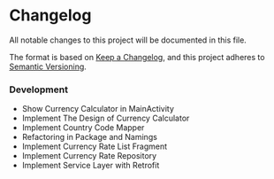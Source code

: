 # Changelog
All notable changes to this project will be documented in this file.

The format is based on [Keep a Changelog](https://keepachangelog.com/en/1.0.0/),
and this project adheres to [Semantic Versioning](https://semver.org/spec/v2.0.0.html).


### Development
- Show Currency Calculator in MainActivity
- Implement The Design of Currency Calculator
- Implement Country Code Mapper
- Refactoring in Package and Namings
- Implement Currency Rate List Fragment
- Implement Currency Rate Repository
- Implement Service Layer with Retrofit